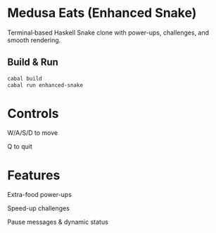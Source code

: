 # Medusa Eats (Enhanced Snake)

Terminal‐based Haskell Snake clone with power-ups, challenges, and smooth rendering.

## Build & Run

```bash
cabal build
cabal run enhanced-snake
```
# Controls

W/A/S/D to move

Q to quit

# Features

Extra-food power-ups

Speed-up challenges

Pause messages & dynamic status
